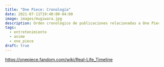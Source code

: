 ```yaml
---
title: "One Piece: Cronología"
date: 2021-07-11T19:40:00-04:00
image: images/mugiwara.jpg
description: Orden cronológico de publicaciones relacionadas a One Piece.
tags:
  - entretenimiento
  - anime
  - one_piece
draft: true
---
```


<https://onepiece.fandom.com/wiki/Real-Life_Timeline>


